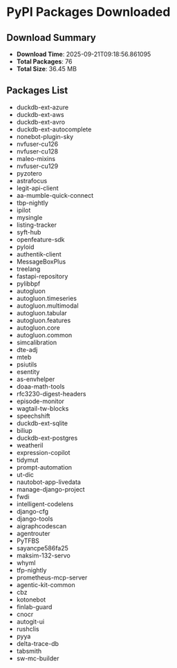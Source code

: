 # PyPI Packages Downloaded

## Download Summary
- **Download Time**: 2025-09-21T09:18:56.861095
- **Total Packages**: 76
- **Total Size**: 36.45 MB

## Packages List
- duckdb-ext-azure
- duckdb-ext-aws
- duckdb-ext-avro
- duckdb-ext-autocomplete
- nonebot-plugin-sky
- nvfuser-cu126
- nvfuser-cu128
- maleo-mixins
- nvfuser-cu129
- pyzotero
- astrafocus
- legit-api-client
- aa-mumble-quick-connect
- tbp-nightly
- ipilot
- mysingle
- listing-tracker
- syft-hub
- openfeature-sdk
- pyloid
- authentik-client
- MessageBoxPlus
- treelang
- fastapi-repository
- pylibbpf
- autogluon
- autogluon.timeseries
- autogluon.multimodal
- autogluon.tabular
- autogluon.features
- autogluon.core
- autogluon.common
- simcalibration
- dte-adj
- mteb
- psiutils
- esentity
- as-envhelper
- doaa-math-tools
- rfc3230-digest-headers
- episode-monitor
- wagtail-tw-blocks
- speechshift
- duckdb-ext-sqlite
- biliup
- duckdb-ext-postgres
- weatheril
- expression-copilot
- tidymut
- prompt-automation
- ut-dic
- nautobot-app-livedata
- manage-django-project
- fwdi
- intelligent-codelens
- django-cfg
- django-tools
- aigraphcodescan
- agentrouter
- PyTFBS
- sayancpe586fa25
- maksim-132-servo
- whyml
- tfp-nightly
- prometheus-mcp-server
- agentic-kit-common
- cbz
- kotonebot
- finlab-guard
- cnocr
- autogit-ui
- rushclis
- pyya
- delta-trace-db
- tabsmith
- sw-mc-builder
